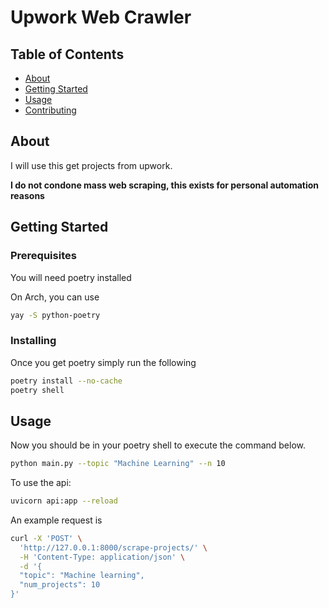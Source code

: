 # Upwork Web Crawler

## Table of Contents

- [About](#about)
- [Getting Started](#getting_started)
- [Usage](#usage)
- [Contributing](../CONTRIBUTING.md)

## About <a name = "about"></a>

I will use this get projects from upwork.

**I do not condone mass web scraping, this exists for personal automation reasons**

## Getting Started <a name = "getting_started"></a>


### Prerequisites

You will need poetry installed 

On Arch, you can use

```bash
yay -S python-poetry 
```

### Installing

Once you get poetry simply run the following


```bash
poetry install --no-cache
poetry shell 
```

## Usage <a name = "usage"></a>

Now you should be in your poetry shell to execute the command below.


```bash
python main.py --topic "Machine Learning" --n 10
```

To use the api:

```bash
uvicorn api:app --reload
```
An example request is

```bash
curl -X 'POST' \
  'http://127.0.0.1:8000/scrape-projects/' \
  -H 'Content-Type: application/json' \
  -d '{
  "topic": "Machine learning",
  "num_projects": 10
}'
```


